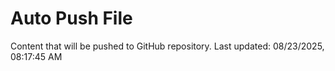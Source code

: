 # Auto Push File

Content that will be pushed to GitHub repository.
Last updated: 08/23/2025, 08:17:45 AM